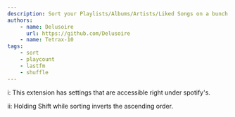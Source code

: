 ```yaml
---
description: Sort your Playlists/Albums/Artists/Liked Songs on a bunch of metrics.
authors:
    - name: Delusoire
      url: https://github.com/Delusoire
    - name: Tetrax-10
tags:
    - sort
    - playcount
    - lastfm
    - shuffle
---
```


i: This extension has settings that are accessible right under spotify's.

ii: Holding Shift while sorting inverts the ascending order.

